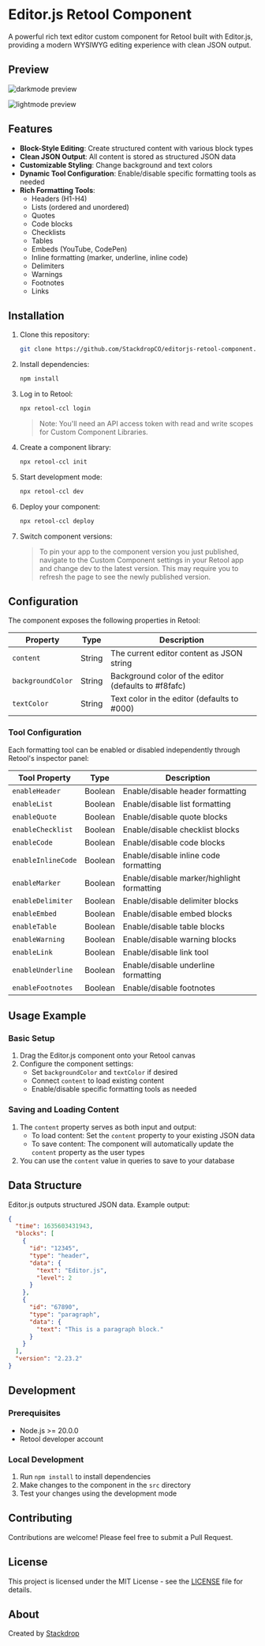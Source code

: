 # Editor.js Retool Component

A powerful rich text editor custom component for Retool built with Editor.js, providing a modern WYSIWYG editing experience with clean JSON output.

## Preview

![darkmode preview](https://github.com/user-attachments/assets/acc66815-2008-467d-b4cb-a667521c7597)

![lightmode preview](https://github.com/user-attachments/assets/2050f0b4-84b5-4287-84ac-06126cf428ad)

## Features

- **Block-Style Editing**: Create structured content with various block types
- **Clean JSON Output**: All content is stored as structured JSON data
- **Customizable Styling**: Change background and text colors
- **Dynamic Tool Configuration**: Enable/disable specific formatting tools as needed
- **Rich Formatting Tools**:
  - Headers (H1-H4)
  - Lists (ordered and unordered)
  - Quotes
  - Code blocks
  - Checklists
  - Tables
  - Embeds (YouTube, CodePen)
  - Inline formatting (marker, underline, inline code)
  - Delimiters
  - Warnings
  - Footnotes
  - Links

## Installation

1. Clone this repository:

   ```bash
   git clone https://github.com/StackdropCO/editorjs-retool-component.git
   ```

2. Install dependencies:

   ```bash
   npm install
   ```

3. Log in to Retool:

   ```bash
   npx retool-ccl login
   ```

   > Note: You'll need an API access token with read and write scopes for Custom Component Libraries.

4. Create a component library:

   ```bash
   npx retool-ccl init
   ```

5. Start development mode:

   ```bash
   npx retool-ccl dev
   ```

6. Deploy your component:

   ```bash
   npx retool-ccl deploy
   ```

7. Switch component versions:
   > To pin your app to the component version you just published, navigate to the Custom Component settings in your Retool app and change dev to the latest version. This may require you to refresh the page to see the newly published version.

## Configuration

The component exposes the following properties in Retool:

| Property          | Type   | Description                                          |
| ----------------- | ------ | ---------------------------------------------------- |
| `content`         | String | The current editor content as JSON string            |
| `backgroundColor` | String | Background color of the editor (defaults to #f8fafc) |
| `textColor`       | String | Text color in the editor (defaults to #000)          |

### Tool Configuration

Each formatting tool can be enabled or disabled independently through Retool's inspector panel:

| Tool Property      | Type    | Description                                |
| ------------------ | ------- | ------------------------------------------ |
| `enableHeader`     | Boolean | Enable/disable header formatting           |
| `enableList`       | Boolean | Enable/disable list formatting             |
| `enableQuote`      | Boolean | Enable/disable quote blocks                |
| `enableChecklist`  | Boolean | Enable/disable checklist blocks            |
| `enableCode`       | Boolean | Enable/disable code blocks                 |
| `enableInlineCode` | Boolean | Enable/disable inline code formatting      |
| `enableMarker`     | Boolean | Enable/disable marker/highlight formatting |
| `enableDelimiter`  | Boolean | Enable/disable delimiter blocks            |
| `enableEmbed`      | Boolean | Enable/disable embed blocks                |
| `enableTable`      | Boolean | Enable/disable table blocks                |
| `enableWarning`    | Boolean | Enable/disable warning blocks              |
| `enableLink`       | Boolean | Enable/disable link tool                   |
| `enableUnderline`  | Boolean | Enable/disable underline formatting        |
| `enableFootnotes`  | Boolean | Enable/disable footnotes                   |

## Usage Example

### Basic Setup

1. Drag the Editor.js component onto your Retool canvas
2. Configure the component settings:
   - Set `backgroundColor` and `textColor` if desired
   - Connect `content` to load existing content
   - Enable/disable specific formatting tools as needed

### Saving and Loading Content

1. The `content` property serves as both input and output:
   - To load content: Set the `content` property to your existing JSON data
   - To save content: The component will automatically update the `content` property as the user types
2. You can use the `content` value in queries to save to your database

## Data Structure

Editor.js outputs structured JSON data. Example output:

```json
{
  "time": 1635603431943,
  "blocks": [
    {
      "id": "12345",
      "type": "header",
      "data": {
        "text": "Editor.js",
        "level": 2
      }
    },
    {
      "id": "67890",
      "type": "paragraph",
      "data": {
        "text": "This is a paragraph block."
      }
    }
  ],
  "version": "2.23.2"
}
```

## Development

### Prerequisites

- Node.js >= 20.0.0
- Retool developer account

### Local Development

1. Run `npm install` to install dependencies
2. Make changes to the component in the `src` directory
3. Test your changes using the development mode

## Contributing

Contributions are welcome! Please feel free to submit a Pull Request.

## License

This project is licensed under the MIT License - see the [LICENSE](LICENSE) file for details.

## About

Created by [Stackdrop](https://stackdrop.co)
